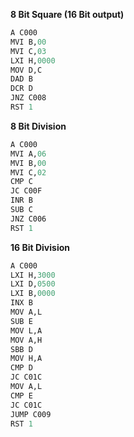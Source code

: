 **8 Bit Square (16 Bit output)**
```R
A C000
MVI B,00
MVI C,03
LXI H,0000
MOV D,C
DAD B
DCR D
JNZ C008
RST 1
```

**8 Bit Division**
```R
A C000
MVI A,06
MVI B,00
MVI C,02
CMP C
JC C00F
INR B
SUB C
JNZ C006
RST 1
```


**16 Bit Division**
```R
A C000
LXI H,3000
LXI D,0500
LXI B,0000
INX B
MOV A,L
SUB E
MOV L,A
MOV A,H
SBB D
MOV H,A
CMP D
JC C01C
MOV A,L
CMP E
JC C01C
JUMP C009
RST 1
```